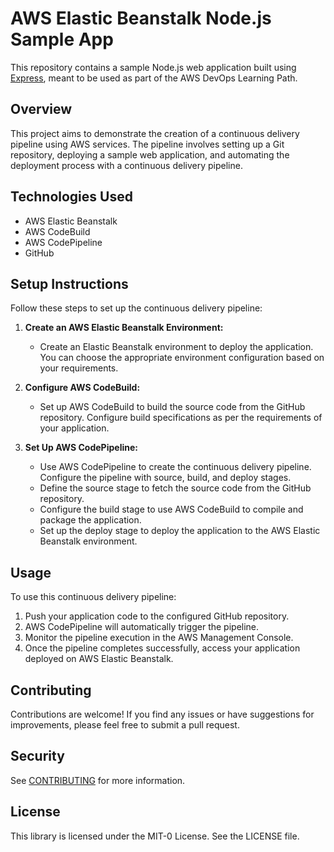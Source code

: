 # AWS Elastic Beanstalk Node.js Sample App

This repository contains a sample Node.js web application built using [Express](https://expressjs.com/), meant to be used as part of the AWS DevOps Learning Path.


## Overview
This project aims to demonstrate the creation of a continuous delivery pipeline using AWS services. The pipeline involves setting up a Git repository, deploying a sample web application, and automating the deployment process with a continuous delivery pipeline.

## Technologies Used
- AWS Elastic Beanstalk
- AWS CodeBuild
- AWS CodePipeline
- GitHub

## Setup Instructions
Follow these steps to set up the continuous delivery pipeline:

1. **Create an AWS Elastic Beanstalk Environment:**
   - Create an Elastic Beanstalk environment to deploy the application. You can choose the appropriate environment configuration based on your requirements.

2. **Configure AWS CodeBuild:**
   - Set up AWS CodeBuild to build the source code from the GitHub repository. Configure build specifications as per the requirements of your application.

3. **Set Up AWS CodePipeline:**
   - Use AWS CodePipeline to create the continuous delivery pipeline. Configure the pipeline with source, build, and deploy stages.
   - Define the source stage to fetch the source code from the GitHub repository.
   - Configure the build stage to use AWS CodeBuild to compile and package the application.
   - Set up the deploy stage to deploy the application to the AWS Elastic Beanstalk environment.

## Usage
To use this continuous delivery pipeline:

1. Push your application code to the configured GitHub repository.
2. AWS CodePipeline will automatically trigger the pipeline.
3. Monitor the pipeline execution in the AWS Management Console.
4. Once the pipeline completes successfully, access your application deployed on AWS Elastic Beanstalk.

## Contributing
Contributions are welcome! If you find any issues or have suggestions for improvements, please feel free to submit a pull request.


## Security

See [CONTRIBUTING](CONTRIBUTING.md#security-issue-notifications) for more information.

## License

This library is licensed under the MIT-0 License. See the LICENSE file.

